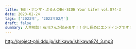 ```yaml
---
title: 石川・ホンマ・ぶるんのBe-SIDE Your Life! vol.874-3
date: 2023-02-24
tags: ['2023年', '2023年02月']
draft: false
summary: 人生相談！石川さんが読みます！！少し長めにエンディングです！
---
```


http://project-phi.ddo.jp/ishikawa/ishikawa874_3.mp3
